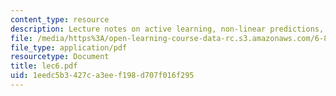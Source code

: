 ```yaml
---
content_type: resource
description: Lecture notes on active learning, non-linear predictions, and kernals.
file: /media/https%3A/open-learning-course-data-rc.s3.amazonaws.com/6-867-machine-learning-fall-2006/1eedc5b3427ca3eef198d707f016f295_lec6.pdf
file_type: application/pdf
resourcetype: Document
title: lec6.pdf
uid: 1eedc5b3-427c-a3ee-f198-d707f016f295
---
```

